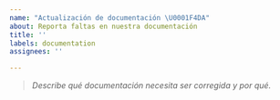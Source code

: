 ```yaml
---
name: "Actualización de documentación \U0001F4DA"
about: Reporta faltas en nuestra documentación
title: ''
labels: documentation
assignees: ''

---
```


> *Describe qué documentación necesita ser corregida y por qué.*
